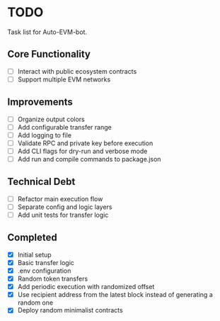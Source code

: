# TODO

Task list for Auto-EVM-bot.

## Core Functionality

- [ ] Interact with public ecosystem contracts
- [ ] Support multiple EVM networks

## Improvements

- [ ] Organize output colors
- [ ] Add configurable transfer range
- [ ] Add logging to file
- [ ] Validate RPC and private key before execution
- [ ] Add CLI flags for dry-run and verbose mode
- [ ] Add run and compile commands to package.json

## Technical Debt

- [ ] Refactor main execution flow
- [ ] Separate config and logic layers
- [ ] Add unit tests for transfer logic

## Completed

- [x] Initial setup
- [x] Basic transfer logic
- [x] .env configuration
- [x] Random token transfers
- [x] Add periodic execution with randomized offset
- [x] Use recipient address from the latest block instead of generating a random one
- [x] Deploy random minimalist contracts
